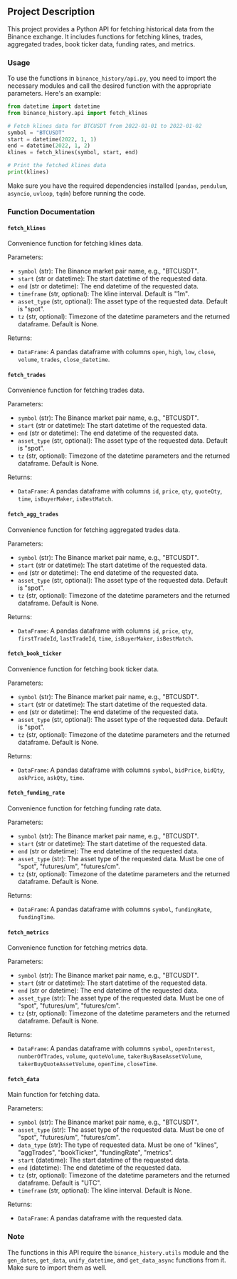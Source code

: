 ## Project Description

This project provides a Python API for fetching historical data from the Binance exchange. It includes functions for fetching klines, trades, aggregated trades, book ticker data, funding rates, and metrics.

### Usage

To use the functions in `binance_history/api.py`, you need to import the necessary modules and call the desired function with the appropriate parameters. Here's an example:

```python
from datetime import datetime
from binance_history.api import fetch_klines

# Fetch klines data for BTCUSDT from 2022-01-01 to 2022-01-02
symbol = "BTCUSDT"
start = datetime(2022, 1, 1)
end = datetime(2022, 1, 2)
klines = fetch_klines(symbol, start, end)

# Print the fetched klines data
print(klines)
```

Make sure you have the required dependencies installed (`pandas`, `pendulum`, `asyncio`, `uvloop`, `tqdm`) before running the code.

### Function Documentation

#### `fetch_klines`

Convenience function for fetching klines data.

Parameters:
- `symbol` (str): The Binance market pair name, e.g., "BTCUSDT".
- `start` (str or datetime): The start datetime of the requested data.
- `end` (str or datetime): The end datetime of the requested data.
- `timeframe` (str, optional): The kline interval. Default is "1m".
- `asset_type` (str, optional): The asset type of the requested data. Default is "spot".
- `tz` (str, optional): Timezone of the datetime parameters and the returned dataframe. Default is None.

Returns:
- `DataFrame`: A pandas dataframe with columns `open`, `high`, `low`, `close`, `volume`, `trades`, `close_datetime`.

#### `fetch_trades`

Convenience function for fetching trades data.

Parameters:
- `symbol` (str): The Binance market pair name, e.g., "BTCUSDT".
- `start` (str or datetime): The start datetime of the requested data.
- `end` (str or datetime): The end datetime of the requested data.
- `asset_type` (str, optional): The asset type of the requested data. Default is "spot".
- `tz` (str, optional): Timezone of the datetime parameters and the returned dataframe. Default is None.

Returns:
- `DataFrame`: A pandas dataframe with columns `id`, `price`, `qty`, `quoteQty`, `time`, `isBuyerMaker`, `isBestMatch`.

#### `fetch_agg_trades`

Convenience function for fetching aggregated trades data.

Parameters:
- `symbol` (str): The Binance market pair name, e.g., "BTCUSDT".
- `start` (str or datetime): The start datetime of the requested data.
- `end` (str or datetime): The end datetime of the requested data.
- `asset_type` (str, optional): The asset type of the requested data. Default is "spot".
- `tz` (str, optional): Timezone of the datetime parameters and the returned dataframe. Default is None.

Returns:
- `DataFrame`: A pandas dataframe with columns `id`, `price`, `qty`, `firstTradeId`, `lastTradeId`, `time`, `isBuyerMaker`, `isBestMatch`.

#### `fetch_book_ticker`

Convenience function for fetching book ticker data.

Parameters:
- `symbol` (str): The Binance market pair name, e.g., "BTCUSDT".
- `start` (str or datetime): The start datetime of the requested data.
- `end` (str or datetime): The end datetime of the requested data.
- `asset_type` (str, optional): The asset type of the requested data. Default is "spot".
- `tz` (str, optional): Timezone of the datetime parameters and the returned dataframe. Default is None.

Returns:
- `DataFrame`: A pandas dataframe with columns `symbol`, `bidPrice`, `bidQty`, `askPrice`, `askQty`, `time`.

#### `fetch_funding_rate`

Convenience function for fetching funding rate data.

Parameters:
- `symbol` (str): The Binance market pair name, e.g., "BTCUSDT".
- `start` (str or datetime): The start datetime of the requested data.
- `end` (str or datetime): The end datetime of the requested data.
- `asset_type` (str): The asset type of the requested data. Must be one of "spot", "futures/um", "futures/cm".
- `tz` (str, optional): Timezone of the datetime parameters and the returned dataframe. Default is None.

Returns:
- `DataFrame`: A pandas dataframe with columns `symbol`, `fundingRate`, `fundingTime`.

#### `fetch_metrics`

Convenience function for fetching metrics data.

Parameters:
- `symbol` (str): The Binance market pair name, e.g., "BTCUSDT".
- `start` (str or datetime): The start datetime of the requested data.
- `end` (str or datetime): The end datetime of the requested data.
- `asset_type` (str): The asset type of the requested data. Must be one of "spot", "futures/um", "futures/cm".
- `tz` (str, optional): Timezone of the datetime parameters and the returned dataframe. Default is None.

Returns:
- `DataFrame`: A pandas dataframe with columns `symbol`, `openInterest`, `numberOfTrades`, `volume`, `quoteVolume`, `takerBuyBaseAssetVolume`, `takerBuyQuoteAssetVolume`, `openTime`, `closeTime`.

#### `fetch_data`

Main function for fetching data.

Parameters:
- `symbol` (str): The Binance market pair name, e.g., "BTCUSDT".
- `asset_type` (str): The asset type of the requested data. Must be one of "spot", "futures/um", "futures/cm".
- `data_type` (str): The type of requested data. Must be one of "klines", "aggTrades", "bookTicker", "fundingRate", "metrics".
- `start` (datetime): The start datetime of the requested data.
- `end` (datetime): The end datetime of the requested data.
- `tz` (str, optional): Timezone of the datetime parameters and the returned dataframe. Default is "UTC".
- `timeframe` (str, optional): The kline interval. Default is None.

Returns:
- `DataFrame`: A pandas dataframe with the requested data.

### Note

The functions in this API require the `binance_history.utils` module and the `gen_dates`, `get_data`, `unify_datetime`, and `get_data_async` functions from it. Make sure to import them as well.
